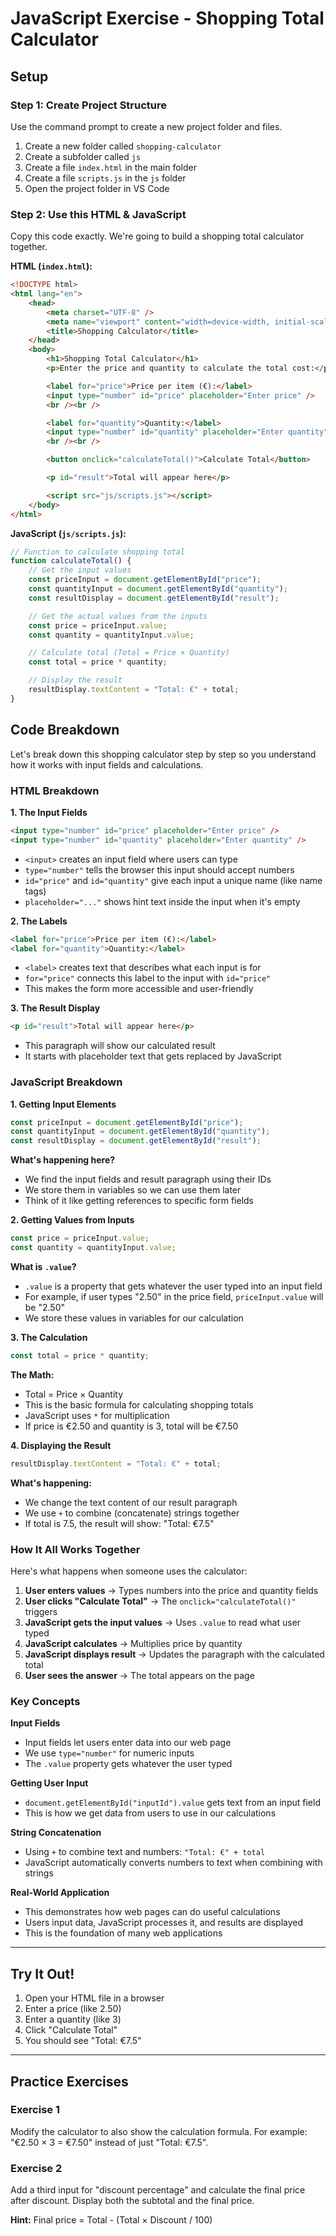 # JavaScript Exercise - Shopping Total Calculator

## Setup

### Step 1: Create Project Structure

Use the command prompt to create a new project folder and files.

1. Create a new folder called `shopping-calculator`
2. Create a subfolder called `js`
3. Create a file `index.html` in the main folder
4. Create a file `scripts.js` in the `js` folder
5. Open the project folder in VS Code

### Step 2: Use this HTML & JavaScript

Copy this code exactly. We're going to build a shopping total calculator together.

**HTML (`index.html`):**

```html
<!DOCTYPE html>
<html lang="en">
    <head>
        <meta charset="UTF-8" />
        <meta name="viewport" content="width=device-width, initial-scale=1.0" />
        <title>Shopping Calculator</title>
    </head>
    <body>
        <h1>Shopping Total Calculator</h1>
        <p>Enter the price and quantity to calculate the total cost:</p>

        <label for="price">Price per item (€):</label>
        <input type="number" id="price" placeholder="Enter price" />
        <br /><br />

        <label for="quantity">Quantity:</label>
        <input type="number" id="quantity" placeholder="Enter quantity" />
        <br /><br />

        <button onclick="calculateTotal()">Calculate Total</button>

        <p id="result">Total will appear here</p>

        <script src="js/scripts.js"></script>
    </body>
</html>
```

**JavaScript (`js/scripts.js`):**

```javascript
// Function to calculate shopping total
function calculateTotal() {
    // Get the input values
    const priceInput = document.getElementById("price");
    const quantityInput = document.getElementById("quantity");
    const resultDisplay = document.getElementById("result");

    // Get the actual values from the inputs
    const price = priceInput.value;
    const quantity = quantityInput.value;

    // Calculate total (Total = Price × Quantity)
    const total = price * quantity;

    // Display the result
    resultDisplay.textContent = "Total: €" + total;
}
```

## Code Breakdown

Let's break down this shopping calculator step by step so you understand how it works with input fields and calculations.

### HTML Breakdown

**1. The Input Fields**

```html
<input type="number" id="price" placeholder="Enter price" />
<input type="number" id="quantity" placeholder="Enter quantity" />
```

-   `<input>` creates an input field where users can type
-   `type="number"` tells the browser this input should accept numbers
-   `id="price"` and `id="quantity"` give each input a unique name (like name tags)
-   `placeholder="..."` shows hint text inside the input when it's empty

**2. The Labels**

```html
<label for="price">Price per item (€):</label>
<label for="quantity">Quantity:</label>
```

-   `<label>` creates text that describes what each input is for
-   `for="price"` connects this label to the input with `id="price"`
-   This makes the form more accessible and user-friendly

**3. The Result Display**

```html
<p id="result">Total will appear here</p>
```

-   This paragraph will show our calculated result
-   It starts with placeholder text that gets replaced by JavaScript

### JavaScript Breakdown

**1. Getting Input Elements**

```javascript
const priceInput = document.getElementById("price");
const quantityInput = document.getElementById("quantity");
const resultDisplay = document.getElementById("result");
```

**What's happening here?**

-   We find the input fields and result paragraph using their IDs
-   We store them in variables so we can use them later
-   Think of it like getting references to specific form fields

**2. Getting Values from Inputs**

```javascript
const price = priceInput.value;
const quantity = quantityInput.value;
```

**What is `.value`?**

-   `.value` is a property that gets whatever the user typed into an input field
-   For example, if user types "2.50" in the price field, `priceInput.value` will be "2.50"
-   We store these values in variables for our calculation

**3. The Calculation**

```javascript
const total = price * quantity;
```

**The Math:**

-   Total = Price × Quantity
-   This is the basic formula for calculating shopping totals
-   JavaScript uses `*` for multiplication
-   If price is €2.50 and quantity is 3, total will be €7.50

**4. Displaying the Result**

```javascript
resultDisplay.textContent = "Total: €" + total;
```

**What's happening:**

-   We change the text content of our result paragraph
-   We use `+` to combine (concatenate) strings together
-   If total is 7.5, the result will show: "Total: €7.5"

### How It All Works Together

Here's what happens when someone uses the calculator:

1. **User enters values** → Types numbers into the price and quantity fields
2. **User clicks "Calculate Total"** → The `onclick="calculateTotal()"` triggers
3. **JavaScript gets the input values** → Uses `.value` to read what user typed
4. **JavaScript calculates** → Multiplies price by quantity
5. **JavaScript displays result** → Updates the paragraph with the calculated total
6. **User sees the answer** → The total appears on the page

### Key Concepts

**Input Fields**

-   Input fields let users enter data into our web page
-   We use `type="number"` for numeric inputs
-   The `.value` property gets whatever the user typed

**Getting User Input**

-   `document.getElementById("inputId").value` gets text from an input field
-   This is how we get data from users to use in our calculations

**String Concatenation**

-   Using `+` to combine text and numbers: `"Total: €" + total`
-   JavaScript automatically converts numbers to text when combining with strings

**Real-World Application**

-   This demonstrates how web pages can do useful calculations
-   Users input data, JavaScript processes it, and results are displayed
-   This is the foundation of many web applications

---

## Try It Out!

1. Open your HTML file in a browser
2. Enter a price (like 2.50)
3. Enter a quantity (like 3)
4. Click "Calculate Total"
5. You should see "Total: €7.5"

---

## Practice Exercises

### Exercise 1

Modify the calculator to also show the calculation formula. For example: "€2.50 × 3 = €7.50" instead of just "Total: €7.5".

### Exercise 2

Add a third input for "discount percentage" and calculate the final price after discount. Display both the subtotal and the final price.

**Hint:** Final price = Total - (Total × Discount / 100)
